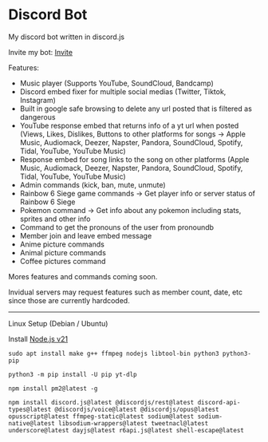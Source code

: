 # Discord Bot
My discord bot written in discord.js

Invite my bot: [Invite](https://discord.com/api/oauth2/authorize?client_id=1065377660303310859&permissions=8&scope=bot%20applications.commands)

Features:
- Music player (Supports YouTube, SoundCloud, Bandcamp)
- Discord embed fixer for multiple social medias (Twitter, Tiktok, Instagram)
- Built in google safe browsing to delete any url posted that is filtered as dangerous
- YouTube response embed that returns info of a yt url when posted (Views, Likes, Dislikes, Buttons to other platforms for songs -> Apple Music, Audiomack, Deezer, Napster, Pandora, SoundCloud, Spotify, Tidal, YouTube, YouTube Music)
- Response embed for song links to the song on other platforms (Apple Music, Audiomack, Deezer, Napster, Pandora, SoundCloud, Spotify, Tidal, YouTube, YouTube Music)
- Admin commands (kick, ban, mute, unmute)
- Rainbow 6 Siege game commands -> Get player info or server status of Rainbow 6 Siege
- Pokemon command -> Get info about any pokemon including stats, sprites and other info
- Command to get the pronouns of the user from pronoundb
- Member join and leave embed message
- Anime picture commands
- Animal picture commands
- Coffee pictures command

Mores features and commands coming soon.

Invidual servers may request features such as member count, date, etc since those are currently hardcoded.

-----

Linux Setup (Debian / Ubuntu)

Install [Node.js v21](https://github.com/nodesource/distributions#debian-and-ubuntu-based-distributions)

```
sudo apt install make g++ ffmpeg nodejs libtool-bin python3 python3-pip
```

```
python3 -m pip install -U pip yt-dlp
```

```
npm install pm2@latest -g
```

```
npm install discord.js@latest @discordjs/rest@latest discord-api-types@latest @discordjs/voice@latest @discordjs/opus@latest opusscript@latest ffmpeg-static@latest sodium@latest sodium-native@latest libsodium-wrappers@latest tweetnacl@latest underscore@latest dayjs@latest r6api.js@latest shell-escape@latest
```